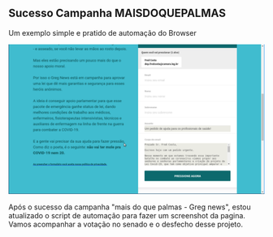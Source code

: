 ## Sucesso Campanha MAISDOQUEPALMAS

Um exemplo simple e pratido de automação do Browser

[![](img/maisdoquepalmas.png)](https://www.maisdoquepalmas.com.br)

Após o sucesso da campanha "mais do que palmas - Greg news", estou atualizado o script de  automação para fazer um screenshot da pagina. Vamos acompanhar a votação no senado e o desfecho desse projeto.

